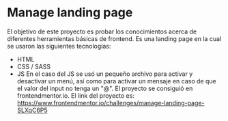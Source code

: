 # Manage landing page

El objetivo de este proyecto es probar los conocimientos acerca de diferentes herramientas básicas de frontend.
Es una landing page en la cual se usaron las siguientes tecnologías:
 - HTML
 - CSS / SASS
 - JS
 En el caso del JS se usó un pequeño archivo para activar y desactivar un menú, así como para activar un mensaje en caso de que el valor del input no tenga un "@".
El proyecto se consiguió en frontendmentor.io.
El link del proyecto es: https://www.frontendmentor.io/challenges/manage-landing-page-SLXqC6P5
